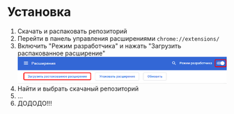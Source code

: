 # Установка
1. Скачать и распаковать репозиторий
2. Перейти в панель управления расширениями `chrome://extensions/`
3. Включить "Режим разработчика" и нажать "Загрузить распакованное расширение"
![](/images/guide1.png)
4. Найти и выбрать скачаный репозиторий
5. ...
6. ДОДОДО!!!